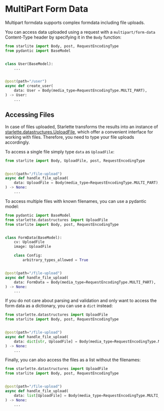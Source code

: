 # MultiPart Form Data

Multipart formdata supports complex formdata including file uploads.

You can access data uploaded using a request with a `multipart/form-data` Content-Type header by specifying it in
the `Body` function:

```python
from starlite import Body, post, RequestEncodingType
from pydantic import BaseModel


class User(BaseModel):
    ...


@post(path="/user")
async def create_user(
    data: User = Body(media_type=RequestEncodingType.MULTI_PART),
) -> User:
    ...
```

## Accessing Files

In case of files uploaded, Starlette transforms the results into an instance
of [starlette.datastructures.UploadFile](https://www.starlette.io/requests/#request-files), which offer a convenient
interface for working with files. Therefore, you need to type your file uploads accordingly.

To access a single file simply type `data` as `UploadFile`:

```python
from starlite import Body, UploadFile, post, RequestEncodingType


@post(path="/file-upload")
async def handle_file_upload(
    data: UploadFile = Body(media_type=RequestEncodingType.MULTI_PART),
) -> None:
    ...
```

To access multiple files with known filenames, you can use a pydantic model:

```python
from pydantic import BaseModel
from starlette.datastructures import UploadFile
from starlite import Body, post, RequestEncodingType


class FormData(BaseModel):
    cv: UploadFile
    image: UploadFile

    class Config:
        arbitrary_types_allowed = True


@post(path="/file-upload")
async def handle_file_upload(
    data: FormData = Body(media_type=RequestEncodingType.MULTI_PART),
) -> None:
    ...
```

If you do not care about parsing and validation and only want to access the form data as a dictionary, you can use a `dict` instead:

```python
from starlette.datastructures import UploadFile
from starlite import Body, post, RequestEncodingType


@post(path="/file-upload")
async def handle_file_upload(
    data: dict[str, UploadFile] = Body(media_type=RequestEncodingType.MULTI_PART)
) -> None:
    ...
```

Finally, you can also access the files as a list without the filenames:

```python
from starlette.datastructures import UploadFile
from starlite import Body, post, RequestEncodingType


@post(path="/file-upload")
async def handle_file_upload(
    data: list[UploadFile] = Body(media_type=RequestEncodingType.MULTI_PART),
) -> None:
    ...
```
